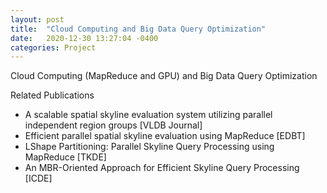 ```yaml
---
layout: post
title:  "Cloud Computing and Big Data Query Optimization"
date:   2020-12-30 13:27:04 -0400
categories: Project
---
```


Cloud Computing (MapReduce and GPU) and Big Data Query Optimization


Related Publications 
- A scalable spatial skyline evaluation system utilizing parallel independent region groups [VLDB Journal]
- Efficient parallel spatial skyline evaluation using MapReduce [EDBT]
- LShape Partitioning: Parallel Skyline Query Processing using MapReduce [TKDE]
- An MBR-Oriented Approach for Efficient Skyline Query Processing [ICDE]


